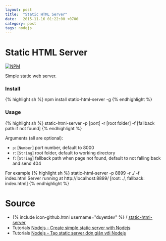 ```yaml
---
layout: post
title:  "Static HTML Server"
date:   2015-11-16 01:22:00 +0700
category: post
tags: nodejs
---
```


# Static HTML Server

[![NPM](https://nodei.co/npm/static-html-server.png?downloads=true&downloadRank=true&stars=true)](https://nodei.co/npm/static-html-server/)

Simple static web server.

### Install

{% highlight sh %}
npm install static-html-server -g
{% endhighlight %}

### Usage


{% highlight sh %}
static-html-server -p [port] -r [root folder] -f [fallback path if not found]
{% endhighlight %}

Arguments (all are optional):

* `p`: [`Number`] port number, default to 8000
* `r`: [`String`] root folder, default to working directory
* `f`: [`String`] fallback path when page not found, default to not falling back and send 404

For example
{% highlight sh %}
static-html-server -p 8899 -r ./ -f index.html
Server running at http://localhost:8899/ [root: ./, fallback: index.html]
{% endhighlight %}

# Source

* {% include icon-github.html username="duyetdev" %} / [static-html-server](http://github.com/duyetdev/static-html-server)
* Tutorials [Nodejs - Create simple static server with Nodejs](http://blog.duyetdev.com/2015/08/nodejs-create-simple-static-server-with.html?utm_source=duyetdev_blog&utm_medium=local_click&utm_campaign=duyetdev_blog)
* Tutorials [Nodejs - Tạo static server đơn giản với Nodejs](http://blog.duyetdev.com/2015/08/tao-server-static-don-gian-bang-nodejs.html?utm_source=duyetdev_blog&utm_medium=local_click&utm_campaign=duyetdev_blog)
